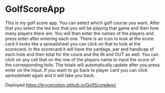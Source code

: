 # GolfScoreApp
This is my golf score app. You can select which golf course you want. After that you select the tee box that you will be playing that game and then how many players there are. You will then enter the names of the players and press enter after entering each one. There is an icon to look at the score card it looks like a spreadsheet you can click on that to look at the scorecard. In the scorecard it will have the yardage, par and handicap of each hole and then total for the coure and the IN and OUT as well. You can click on any cell that on the row of the players name to input the score of the corresponding hole. The totals will automatically update after you press enter on the input. If you want to go back to player card you can click spreadsheet again and it will take you back.



Deployed https://brycecolton.github.io/GolfScoreApp/
